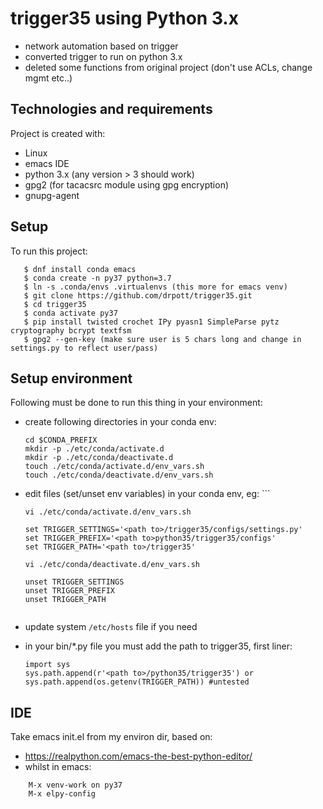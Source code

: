 # trigger35 using Python 3.x
* network automation based on trigger
* converted trigger to run on python 3.x
* deleted some functions from original project (don't use ACLs, change mgmt etc..)

## Technologies and requirements
Project is created with:
* Linux
* emacs IDE
* python 3.x (any version > 3 should work)
* gpg2 (for tacacsrc module using gpg encryption)
* gnupg-agent

## Setup
To run this project:
```
   $ dnf install conda emacs
   $ conda create -n py37 python=3.7
   $ ln -s .conda/envs .virtualenvs (this more for emacs venv)
   $ git clone https://github.com/drpott/trigger35.git
   $ cd trigger35
   $ conda activate py37
   $ pip install twisted crochet IPy pyasn1 SimpleParse pytz cryptography bcrypt textfsm
   $ gpg2 --gen-key (make sure user is 5 chars long and change in settings.py to reflect user/pass)
```

## Setup environment
Following must be done to run this thing in your environment:
* create following directories in your conda env:
     ```
     cd $CONDA_PREFIX
     mkdir -p ./etc/conda/activate.d
     mkdir -p ./etc/conda/deactivate.d
     touch ./etc/conda/activate.d/env_vars.sh
     touch ./etc/conda/deactivate.d/env_vars.sh
     ```
     
* edit files (set/unset env variables) in your conda env, eg:
      ```
      
      vi ./etc/conda/activate.d/env_vars.sh

      set TRIGGER_SETTINGS='<path to>/trigger35/configs/settings.py'
      set TRIGGER_PREFIX='<path to>python35/trigger35/configs'
      set TRIGGER_PATH='<path to>/trigger35'

      vi ./etc/conda/deactivate.d/env_vars.sh

      unset TRIGGER_SETTINGS
      unset TRIGGER_PREFIX
      unset TRIGGER_PATH
     ```

* update system ```/etc/hosts``` file if you need

* in your bin/*.py file you must add the path to trigger35, first liner:
     ```
     import sys
     sys.path.append(r'<path to>/python35/trigger35') or
     sys.path.append(os.getenv(TRIGGER_PATH)) #untested
     ````

## IDE
Take emacs init.el from my environ dir, based on:
* https://realpython.com/emacs-the-best-python-editor/
* whilst in emacs:
```
    M-x venv-work on py37
    M-x elpy-config
```